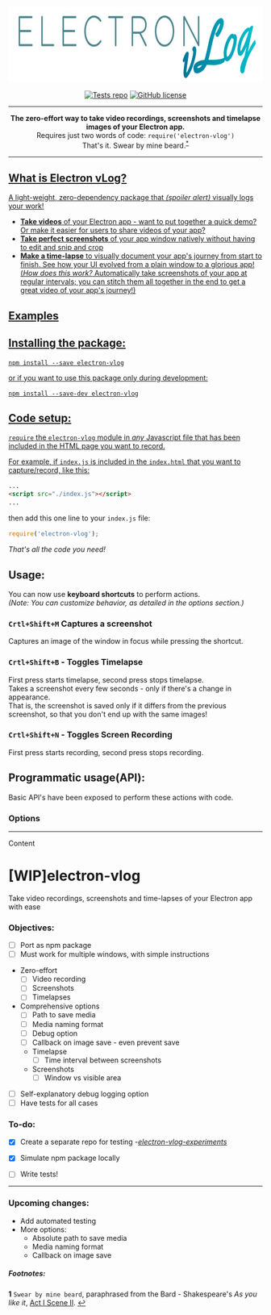<p align="center">
 <img alt="Electron vLog" src="assets/vlogLogo.png" height="150"></img>
</p>

<p align="center">
 <a href="https://github.com/CatalanCabbage/electron-vlog-experiments"><img alt="Tests repo" src="https://img.shields.io/badge/tests_repo-electron--vlog--experiments-9b94ff"></a>
 <a href="https://github.com/CatalanCabbage/electron-vlog"><img alt="GitHub license" src="https://img.shields.io/github/license/CatalanCabbage/electron-vlog?color=55b4ce"></a>
</p>

-----

<p align="center">
 <b>The zero-effort way to take video recordings, screenshots and timelapse images of your Electron app. </b> <br>
 Requires just two words of code: <code>require('electron-vlog')</code> <br>
 That's it. Swear by mine beard.<sup id="a1"><a href="README.md#footnotes">*</sup>
</p>

-----

## What is Electron vLog?
A light-weight, zero-dependency package that *(spoiler alert)* visually logs your work!
* **Take videos** of your Electron app - want to put together a quick demo? Or make it easier for users to share videos of your app?
* **Take perfect screenshots** of your app window natively without having to edit and snip and crop   
* **Make a time-lapse** to visually document your app's journey from start to finish. See how your UI evolved from a plain window to a glorious app!  
(*How does this work?* Automatically take screenshots of your app at regular intervals; you can stitch them all together in the end to get a great video of your app's journey!)

## Examples

## Installing the package:
```shell script
npm install --save electron-vlog
```
or if you want to use this package only during development:
```shell script
npm install --save-dev electron-vlog
```
## Code setup:

`require` the `electron-vlog` module in *any* Javascript file that has been included in the HTML page you want to record.

For example, if `index.js` is included in the `index.html` that you want to capture/record, like this:
```html
...
<script src="./index.js"></script>
...
```
then add this one line to your `index.js` file:
````javascript
require('electron-vlog');
````  

*That's all the code you need!*  

## Usage:
You can now use **keyboard shortcuts** to perform actions.  
*(Note: You can customize behavior, as detailed in the options section.)*
### `Crtl+Shift+M` Captures a screenshot 
Captures an image of the window in focus while pressing the shortcut.

### `Crtl+Shift+B` - Toggles Timelapse 
First press starts timelapse, second press stops timelapse.  
Takes a screenshot every few seconds - only if there's a change in appearance.  
That is, the screenshot is saved only if it differs from the previous screenshot, so that you don't end up with the same images! 

### `Crtl+Shift+N` - Toggles Screen Recording  
First press starts recording, second press stops recording.

## Programmatic usage(API):
Basic API's have been exposed to perform these actions with code. 
####

### Options


-----
Content
# [WIP]electron-vlog
 Take video recordings, screenshots and time-lapses of your Electron app with ease

### Objectives:
- [ ] Port as npm package
- [ ] Must work for multiple windows, with simple instructions
- Zero-effort
    - [ ] Video recording
    - [ ] Screenshots
    - [ ] Timelapses
- Comprehensive options
    - [ ] Path to save media
    - [ ] Media naming format
    - [ ] Debug option
    - [ ] Callback on image save - even prevent save
    - Timelapse
        - [ ] Time interval between screenshots 
    - Screenshots
        - [ ] Window vs visible area
- [ ] Self-explanatory debug logging option
- [ ] Have tests for all cases

### To-do:
- [x] Create a separate repo for testing *-[electron-vlog-experiments](https://github.com/CatalanCabbage/electron-vlog-experiments)*
- [x] Simulate npm package locally
- [ ] Write tests!



-----

### Upcoming changes:  
* Add automated testing
* More options:
    * Absolute path to save media
    * Media naming format
    * Callback on image save
    
##### Footnotes:  
<b id="f1">1</b> `Swear by mine beard`, paraphrased from the Bard - Shakespeare's *As you like it*, [Act I Scene II](https://www.opensourceshakespeare.org/views/plays/play_view.php?WorkID=asyoulikeit&Act=1&Scene=2&Scope=scene&LineHighlight=204#204). [↩](#a1)
